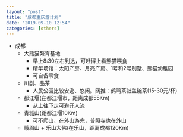 ```yaml
---
layout: "post"
title: "成都重庆游计划"
date: "2019-09-10 12:54"
categories: [others]
---
```


- 成都
    - 大熊猫繁育基地
        - 早上8:30左右到达，可赶得上看熊猫喂食
        - 精华场馆：太阳产房、月亮产房、1号和2号别墅、熊猫幼稚园
        - 可自备零食
    - 川剧、品茶
        - 人民公园比较安逸、悠闲。网推：鹤鸣茶社盖碗茶(15-30元/杯)
    - 都江堰(在都江堰市，距离成都55Km)
        - 从上往下走可避开人流
    - 青城山(距都江堰10Km)
        - 可不爬山，在外山游完，普照寺也在外山
    - 峨眉山 + 乐山大佛(在乐山，距离成都120Km)

